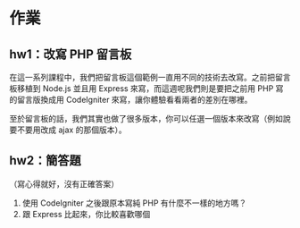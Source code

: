 # 作業

## hw1：改寫 PHP 留言板

在這一系列課程中，我們把留言板這個範例一直用不同的技術去改寫。之前把留言板移植到 Node.js 並且用 Express 來寫，而這週呢我們則是要把之前用 PHP 寫的留言版換成用 CodeIgniter 來寫，讓你體驗看看兩者的差別在哪裡。

至於留言板的話，我們其實也做了很多版本，你可以任選一個版本來改寫（例如說要不要用改成 ajax 的那個版本）。

## hw2：簡答題

（寫心得就好，沒有正確答案）

1. 使用 CodeIgniter 之後跟原本寫純 PHP 有什麼不一樣的地方嗎？
2. 跟 Express 比起來，你比較喜歡哪個


